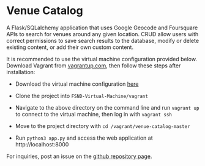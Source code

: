 # Venue Catalog

A Flask/SQLalchemy application that uses Google Geocode and Foursquare APIs
to search for venues around any given location. CRUD allow users with correct
permissions to save search results to the database, modify or delete existing
content, or add their own custom content.

It is recommended to use the virtual machine configuration provided below.
Download Vagrant from [vagrantup.com](https://www.vagrantup.com/downloads.html),
then follow these steps after installation:

* Download the virtual machine configuration [here](https://d17h27t6h515a5.cloudfront.net/topher/2017/August/59822701_fsnd-virtual-machine/fsnd-virtual-machine.zip)

* Clone the project into ```FSND-Virtual-Machine/vagrant```

* Navigate to the above directory on the command line and run ```vagrant up```
to connect to the virtual machine, then log in with ```vagrant ssh```

* Move to the project directory with ```cd /vagrant/venue-catalog-master```

* Run ```python3 app.py``` and access the web application at http://localhost:8000

For inquiries, post an issue on the [github repository page](https://github.com/eicksl/Venue-Catalog/issues).
